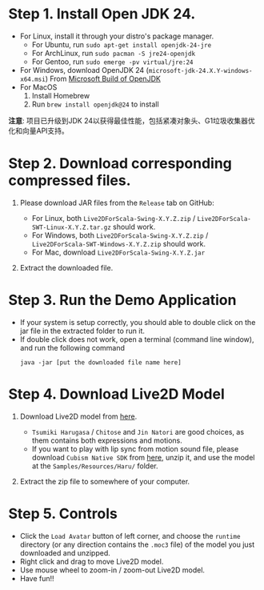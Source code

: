 Step 1. Install Open JDK 24.
================================

- For Linux, install it through your distro's package manager.
  - For Ubuntu, run `sudo apt-get install openjdk-24-jre`
  - For ArchLinux, run `sudo pacman -S jre24-openjdk`
  - For Gentoo, run `sudo emerge -pv virtual/jre:24`
- For Windows, download OpenJDK 24 (`microsoft-jdk-24.X.Y-windows-x64.msi`) From [Microsoft Build of OpenJDK](https://learn.microsoft.com/en-us/java/openjdk/download)
- For MacOS
    1. Install Homebrew
    2. Run `brew install openjdk@24` to install

**注意**: 项目已升级到JDK 24以获得最佳性能，包括紧凑对象头、G1垃圾收集器优化和向量API支持。

Step 2. Download corresponding compressed files.
==========================================

1. Please download JAR files from the `Release` tab on GitHub:

    - For Linux, both `Live2DForScala-Swing-X.Y.Z.zip` / `Live2DForScala-SWT-Linux-X.Y.Z.tar.gz` should work.
    - For Windows,  both `Live2DForScala-Swing-X.Y.Z.zip` / `Live2DForScala-SWT-Windows-X.Y.Z.zip` should work.
    - For Mac, download `Live2DForScala-Swing-X.Y.Z.jar` 

2. Extract the downloaded file.

Step 3. Run the Demo Application
==================================

- If your system is setup correctly, you should able to double click on the jar file in the extracted folder to run it.
- If double click does not work, open a terminal (command line window), and run the following command
    ```text
    java -jar [put the downloaded file name here]
    ```

Step 4. Download Live2D Model
==============================

1. Download Live2D model from [here](https://www.live2d.com/en/download/sample-data/).
    - `Tsumiki Harugasa` / `Chitose` and `Jin Natori` are good choices, as them contains both expressions and motions.
    - If you want to play with lip sync from motion sound file, please download `Cubism Native SDK` from [here](https://www.live2d.com/en/download/cubism-sdk/download-native/), unzip it, and use the model at the `Samples/Resources/Haru/` folder.    

2. Extract the zip file to somewhere of your computer. 

Step 5. Controls
============================

 - Click the `Load Avatar` button of left corner, and choose the `runtime` directory (or any direction contains the `.moc3` file) of the model you just downloaded and unzipped.
 - Right click and drag to move Live2D model.
 - Use mouse wheel to zoom-in / zoom-out Live2D model.
 - Have fun!!
